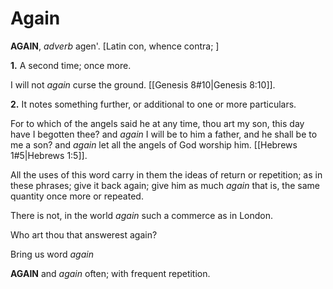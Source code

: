# Again

**AGAIN**, _adverb_ agen'. \[Latin con, whence contra; \]

**1.** A second time; once more.

I will not _again_ curse the ground. [[Genesis 8#10|Genesis 8:10]].

**2.** It notes something further, or additional to one or more particulars.

For to which of the angels said he at any time, thou art my son, this day have I begotten thee? and _again_ I will be to him a father, and he shall be to me a son? and _again_ let all the angels of God worship him. [[Hebrews 1#5|Hebrews 1:5]].

All the uses of this word carry in them the ideas of return or repetition; as in these phrases; give it back again; give him as much _again_ that is, the same quantity once more or repeated.

There is not, in the world _again_ such a commerce as in London.

Who art thou that answerest again?

Bring us word _again_

**AGAIN** and _again_ often; with frequent repetition.